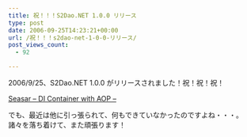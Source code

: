 ```yaml
---
title: 祝！！！S2Dao.NET 1.0.0 リリース
type: post
date: 2006-09-25T14:23:21+00:00
url: /祝！！！s2dao-net-1-0-0-リリース/
post_views_count:
  - 92

---
```

2006/9/25、S2Dao.NET 1.0.0 がリリースされました！祝！祝！祝！ 

<a href="http://s2dao.net.sandbox.seasar.org/ja/index.html" target="_blank">Seasar &#8211; DI Container with AOP &#8211;</a> 

でも、最近は他に引っ張られて、何もできていなかったのですよね・・・。  
諸々を落ち着けて、また頑張ります！